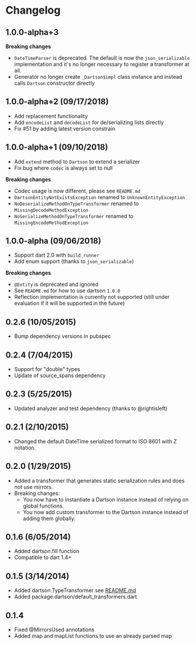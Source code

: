 # Changelog

## 1.0.0-alpha+3

**Breaking changes**
- `DateTimeParser` is deprecated. The default is now the `json_serializable` implementation and it's no longer necessary
  to register a transformer at all.
- Generator no longer create `_Dartson$impl` class instance and instead calls `Dartson` constructor directly 

## 1.0.0-alpha+2 (09/17/2018)

- Add replacement functionality
- Add `encodeList` and `decodeList` for de/serializing lists directly
- Fix #51 by adding latest version constrain

## 1.0.0-alpha+1 (09/10/2018)

- Add `extend` method to `Dartson` to extend a serializer
- Fix bug where `codec` is always set to null

**Breaking changes**

- Codec usage is now different, please see `README.md`
- `DartsonEntityNotExistsException` renamed to `UnknownEntityException`
- `NoDeserializeMethodOnTypeTransformer` renamed to `MissingDecodeMethodException`
- `NoSerializeMethodOnTypeTransformer` renamed to `MissingEncodeMethodException`

## 1.0.0-alpha (09/06/2018)
- Support dart 2.0 with `build_runner`
- Add enum support (thanks to `json_serializable`)

**Breaking changes**
 
- `@Entity` is deprecated and ignored
- See `README.md` for how to use dartson `1.0.0`
- Reflection implementation is currently not supported 
  (still under evaluation if it will be supported in the future)

## 0.2.6 (10/05/2015)
- Bump dependency versions in pubspec

## 0.2.4 (7/04/2015)
- Support for "double" types
- Update of source_spans dependency

## 0.2.3 (5/25/2015)
- Updated analyzer and test dependency (thanks to @rightisleft)

## 0.2.1 (2/10/2015)
- Changed the default DateTime serialized format to ISO 8601 with Z notation.

## 0.2.0 (1/29/2015)
- Added a transformer that generates static serialization rules and does not use mirrors.
- Breaking changes:
  - You now have to instantiate a Dartson instance instead of relying on global functions.
  - You now add custom transformer to the Dartson instance instead of adding them globally.

## 0.1.6 (6/05/2014)
- Added dartson.fill function
- Compatible to dart 1.4+

## 0.1.5 (3/14/2014)
- Added dartson.TypeTransformer see [README.md](./README.md)
- Added package:dartson/default_transformers.dart

## 0.1.4
- Fixed @MirrorsUsed annotations
- Added map and mapList functions to use an already parsed map
